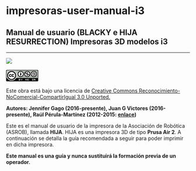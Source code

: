 # impresoras-user-manual-i3

## **Manual de usuario  (BLACKY e HIJA RESURRECTION)  Impresoras 3D modelos i3**



---

![](https://avatars1.githubusercontent.com/u/6586261?v=3&s=200)


![](cc.png)

Este obra está bajo una licencia de [Creative Commons Reconocimiento-NoComercial-CompartirIgual 3.0 Unported.
](http://creativecommons.org/licenses/by-nc-sa/3.0/deed.es_ES)

**Autores: Jennifer Gago (2016-presente), Juan G Victores (2016-presente), Raúl Pérula-Martínez (2012-2015: [enlace](https://docs.google.com/document/d/1b7sLQl3vPjp7CNvayk5mEjHVgoPj9QuWfPiRglXKoq4/pub))**


Este es el manual de usuario de la impresora de la Asociación de Robótica (ASROB), llamada **HIJA**. HIJA es una impresora 3D de tipo **Prusa Air 2**.
A continuación se detalla la guía recomendada a seguir para poder imprimir en dicha impresora.

**Este manual es una guía y nunca sustituirá la formación previa de un operador.**


